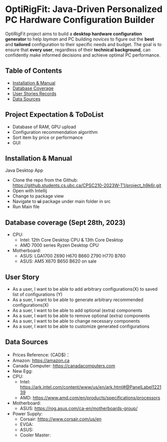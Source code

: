 # OptiRigFit: Java-Driven Personalized PC Hardware Configuration Builder
OptiRigFit project aims to build a **desktop hardware configuration generator** to help *layman* and PC building 
*novices* to figure out the **best** and **tailored** configuration to their specific needs and budget. The goal 
is to ensure that **every user**, regardless of their **technical background**, can confidently make informed decisions 
and achieve optimal PC performance.


## Table of Contents
- [Installation & Manual](#installation--manual)
- [Database Coverage](#database-coverage-sept-28th-2023)
- [User Stories Records](#user-story)
- [Data Sources](#data-sources)

## Project Expectation & ToDoList
- Database of RAM, GPU upload
- Configuration recommendation algorithm 
- Sort item by price or performance
- GUI

## Installation & Manual
Java Desktop App
- Clone the repo from the Github: https://github.students.cs.ubc.ca/CPSC210-2023W-T1/project_h9k6r.git
- Open with Intellij
- Change to package view
- Navigate to **ui** package under main folder in src
- Run Main file

## Database coverage (Sept 28th, 2023)
- CPU:
  - Intel: 12th Core Desktop CPU & 13th Core Desktop
  - AMD 7000 series Ryzen Desktop CPU
- Motherboard:
  - ASUS: LGA1700 Z690 H670 B660 Z790 H770 B760
  - ASUS: AM5 X670 B650 B620 on sale


## User Story
- As a user, I want to be able to add arbitrary configurations(X) to saved list of configurations (Y)
- As a suer, I want to be able to generate arbitrary recommended configurations(X)
- As a suer, I want to be able to add optional (extra) components
- As a suer, I want to be able to remove optional (extra) components
- As a suer, I want to be able to change necessary components
- As a suer, I want to be able to customize generated configurations


## Data Sources
- Prices Reference: (CAD$)：
- Amazon: https://amazon.ca 
- Canada Computer: https://canadacomputers.com
- New Egg: 
- CPU:
  - Intel: https://ark.intel.com/content/www/us/en/ark.html#@PanelLabel122139
  - AMD: https://www.amd.com/en/products/specifications/processors
- Motherboard:
  - ASUS: https://rog.asus.com/ca-en/motherboards-group/
- Power Supply:
  - Corsair: https://www.corsair.com/us/en
  - EVGA:
  - ASUS:
  - Cooler Master: 

